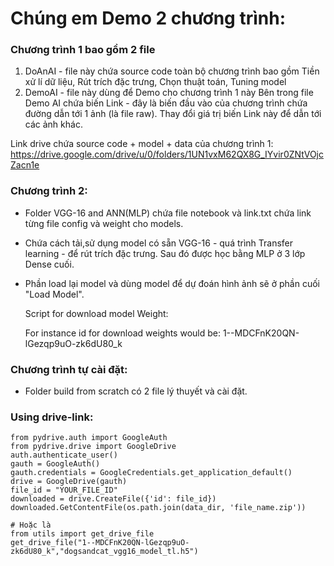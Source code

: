# Chúng em Demo 2 chương trình:
### Chương trình 1 bao gồm 2 file
1. DoAnAI - file này chứa source code toàn bộ chương trình bao gồm Tiền xử lí dữ liệu, Rút trích đặc trưng, Chọn thuật toán, Tuning model
2. DemoAI - file này dùng để Demo cho chương trình 1 này
Bên trong file Demo AI chứa biến Link - đây là biến đầu vào của chương trình chứa đường dẫn tới 1 ảnh (là file raw).
Thay đổi giá trị biến Link này để dẫn tới các ảnh khác.

Link drive chứa source code + model + data của chương trình 1: 
https://drive.google.com/drive/u/0/folders/1UN1vxM62QX8G_IYvir0ZNtVOjcZacn1e

### Chương trình 2:
- Folder VGG-16 and ANN(MLP) chứa file notebook và link.txt chứa link từng file config và weight cho models.
- Chứa cách tải,sử dụng model có sẵn VGG-16 - quá trình Transfer learning - để rút trích đặc trưng. Sau đó được học bằng MLP ở 3 lớp Dense cuối.
- Phần load lại model và dùng model để dự đoán hình ảnh sẽ ở phần cuối "Load Model". 


  Script for download model Weight:

  For instance id for download weights would be:
  1--MDCFnK20QN-lGezqp9uO-zk6dU80_k

### Chương trình tự cài đặt:
- Folder build from scratch có 2 file lý thuyết và cài đặt.

### Using drive-link:
	from pydrive.auth import GoogleAuth
	from pydrive.drive import GoogleDrive
	auth.authenticate_user()
	gauth = GoogleAuth()
	gauth.credentials = GoogleCredentials.get_application_default()
	drive = GoogleDrive(gauth)
	file_id = "YOUR_FILE_ID"
	downloaded = drive.CreateFile({'id': file_id})
	downloaded.GetContentFile(os.path.join(data_dir, 'file_name.zip'))

	# Hoặc là
	from utils import get_drive_file
	get_drive_file("1--MDCFnK20QN-lGezqp9uO-zk6dU80_k","dogsandcat_vgg16_model_tl.h5")
